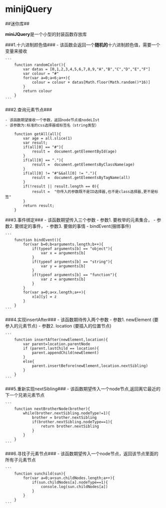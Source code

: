 # minijQuery #
##迷你库##

**miniJQuery**是一个小型的封装函数存放库

###1.十六进制颜色值###
    - 该函数会返回一个**随机的**十六进制颜色值，需要一个变量来接收

    ```
        function randomColor(){
        	var datas = [0,1,2,3,4,5,6,7,8,9,"A","B","C","D","E","F"]
        	var colour = "#"
        	for(var a=0;a<6;a++){
        		colour = colour + datas[Math.floor(Math.random()*16)]
        	}
        	return colour
        }
    ```

###2.查询元素节点###

    - 该函数期望接收一个参数，返回node节点或nodeLIst
    - 该参数为:标准的css选择器或标签名（string类型） 

```
    function getAll(all){
    	var age = all.slice(1)
    	var result;
    	if(all[0] == "#"){
    		result =  document.getElementById(age)
    	}
    	if(all[0] == "."){
    		result =  document.getElementsByClassName(age)
    	}
    	if(all[0] != "#"&&all[0] != "."){
    		result =  document.getElementsByTagName(all)
    	}
    	if(!result || result.length == 0){
    		result =  "你传入的参数既不是ID选择器,也不是class选择器,更不是标签"
    	}
    	return result;
    }
```

###3.事件绑定###
    -    该函数期望传入三个参数
    -    参数1.   要枚举的元素集合，
    -    参数2.   要绑定的事件，
    -    参数3.   要做的事情
    -    bindEvent(捆绑事件)

    ``` 
        function bindEvent(){
        	for(var b=0;b<arguments.length;b++){
        		if(typeof arguments[b] == "object"){
        			var x = arguments[b]
        		}
        		if(typeof arguments[b] == "string"){
        			var y = arguments[b]
        		}
        		if(typeof arguments[b] == "function"){
        			var z = arguments[b]
        		}
        	}
        	for(var a=0;a<x.length;a++){
        		x[a][y] = z	
        	}
        }
    ```

###4.实现insertAfter###
    - 该函数期待传入两个参数
    - 参数1. newElement (要参入的元素节点)
    - 参数2. location (要插入的位置节点)

    ```
        function insertAfter(newElement,location){
        	var parent=location.parentNode
        	if (parent.lastChild == location){
        		parent.appendChild(newElement)
        	}
        	else{
        		parent.insertBefore(newElement,location.nextSibling)
        	}
        }
    ```

###5.重新实现nextSibling###
    - 该函数期望传入一个node节点,返回离它最近的下一个兄弟元素节点

    ```
        function nextBrotherNode(brother){
        	while(brother.nextSibling.nodeType!=1){
        		brother = brother.nextSibling
        		if(brother.nextSibling.nodeType==1){
        			return brother.nextSibling
        		}
        	}
        }
    ```

###6.寻找子元素节点###
    - 该函数期望传入一个node节点，返回该节点里面的所有子元素节点
    
    ```
        function sunchild(sun){
        	for(var a=0;a<sun.childNodes.length;a++){
        		if(sun.childNodes[a].nodeType==1){
        			console.log(sun.childNodes[a])
        		}
        	}
        }
    ```

